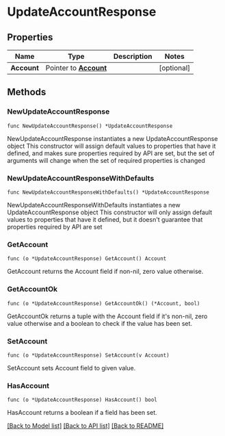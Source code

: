 # UpdateAccountResponse

## Properties

Name | Type | Description | Notes
------------ | ------------- | ------------- | -------------
**Account** | Pointer to [**Account**](Account.md) |  | [optional] 

## Methods

### NewUpdateAccountResponse

`func NewUpdateAccountResponse() *UpdateAccountResponse`

NewUpdateAccountResponse instantiates a new UpdateAccountResponse object
This constructor will assign default values to properties that have it defined,
and makes sure properties required by API are set, but the set of arguments
will change when the set of required properties is changed

### NewUpdateAccountResponseWithDefaults

`func NewUpdateAccountResponseWithDefaults() *UpdateAccountResponse`

NewUpdateAccountResponseWithDefaults instantiates a new UpdateAccountResponse object
This constructor will only assign default values to properties that have it defined,
but it doesn't guarantee that properties required by API are set

### GetAccount

`func (o *UpdateAccountResponse) GetAccount() Account`

GetAccount returns the Account field if non-nil, zero value otherwise.

### GetAccountOk

`func (o *UpdateAccountResponse) GetAccountOk() (*Account, bool)`

GetAccountOk returns a tuple with the Account field if it's non-nil, zero value otherwise
and a boolean to check if the value has been set.

### SetAccount

`func (o *UpdateAccountResponse) SetAccount(v Account)`

SetAccount sets Account field to given value.

### HasAccount

`func (o *UpdateAccountResponse) HasAccount() bool`

HasAccount returns a boolean if a field has been set.


[[Back to Model list]](../README.md#documentation-for-models) [[Back to API list]](../README.md#documentation-for-api-endpoints) [[Back to README]](../README.md)


